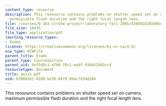 ```yaml
---
content_type: resource
description: This reosource contains problems on shutter speed set on camera, maximum
  permissible flash duration and the right focal length lens.
file: /courses/6-163-strobe-project-laboratory-fall-2005/638601b102d0be3b847999ac7d34d384_quiz1.pdf
file_size: 16435
file_type: application/pdf
learning_resource_types:
- Exams
license: https://creativecommons.org/licenses/by-nc-sa/4.0/
ocw_type: OCWFile
parent_title: Exams
parent_type: CourseSection
parent_uid: 5ef5d6c1-a766-f8c1-eadf-93bb51b03cc4
resourcetype: Document
title: quiz1.pdf
uid: 638601b1-02d0-be3b-8479-99ac7d34d384
---
```

This reosource contains problems on shutter speed set on camera, maximum permissible flash duration and the right focal length lens.